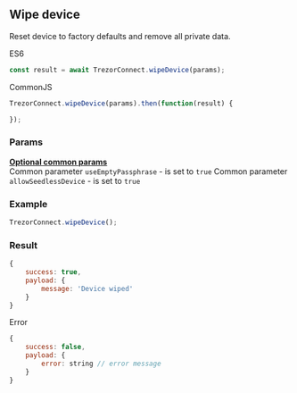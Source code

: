 ## Wipe device
Reset device to factory defaults and remove all private data.

ES6
```javascript
const result = await TrezorConnect.wipeDevice(params);
```

CommonJS
```javascript
TrezorConnect.wipeDevice(params).then(function(result) {

});
```

### Params
[****Optional common params****](commonParams.md)
<br>
Common parameter `useEmptyPassphrase` - is set to `true`
Common parameter `allowSeedlessDevice` - is set to `true`

### Example
```javascript
TrezorConnect.wipeDevice();
```

### Result
```javascript
{
    success: true,
    payload: {
        message: 'Device wiped'
    }
}
```
Error
```javascript
{
    success: false,
    payload: {
        error: string // error message
    }
}
```
